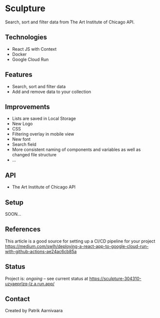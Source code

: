 # Sculpture
Search, sort and filter data from The Art Institute of Chicago API.

## Technologies
* React JS with Context
* Docker
* Google Cloud Run

## Features
* Search, sort and filter data 
* Add and remove data to your collection

## Improvements
* Lists are saved in Local Storage
* New Logo
* CSS
* Filtering overlay in mobile view
* New font
* Search field
* More consistent naming of components and variables as well as changed file structure
* ...

## API
* The Art Institute of Chicago API

## Setup
SOON...

## References
This article is a good source for setting up a CI/CD pipeline for your project 
https://medium.com/swlh/deploying-a-react-app-to-google-cloud-run-with-github-actions-ae24ac6cb85a

## Status
Project is: _ongoing_ – see current status at https://sculpture-304310-uzyaeprlzq-lz.a.run.app/

## Contact
Created by Patrik Aarnivaara
